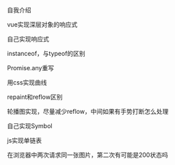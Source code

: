 自我介绍

vue实现深层对象的响应式

自己实现响应式

instanceof，与typeof的区别

Promise.any重写

用css实现曲线

repaint和reflow区别

轮播图实现，尽量减少reflow，中间如果有手势打断怎么处理

自己实现Symbol

js实现单链表

在浏览器中两次请求同一张图片，第二次有可能是200状态吗
